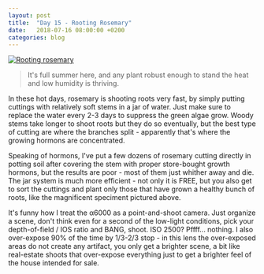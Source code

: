 ```yaml
---
layout: post
title:  "Day 15 - Rooting Rosemary"
date:   2018-07-16 08:00:00 +0200
categories: blog
---
```


<a data-flickr-embed="true"  href="https://www.flickr.com/photos/137491954@N07/42536597845/in/datetaken/" title="Untitled"><img src="https://farm1.staticflickr.com/836/42536597845_9fc27470d4_k.jpg" alt="Rooting rosemary"></a><script async src="//embedr.flickr.com/assets/client-code.js" charset="utf-8"></script>
<blockquote>
It's full summer here, and any plant robust enough to stand the heat and low humidity is thriving.
</blockquote>

In these hot days, rosemary is shooting roots very fast, by simply putting cuttings with relatively soft stems in a jar of water. Just make sure to replace the water every 2-3 days to suppress the green algae grow. Woody stems take longer to shoot roots but they do so eventually, but the best type of cutting are where the branches split - apparently that's where the growing hormons are concentrated.

Speaking of hormons, I've put a few dozens of rosemary cutting directly in potting soil after covering the stem with proper store-bought growth hormons, but the results are poor - most of them just whither away and die. The jar system is much more efficient - not only it is FREE, but you also get to sort the cuttings and plant only those that have grown a healthy bunch of roots, like the magnificent speciment pictured above.

It's funny how I treat the &alpha;6000 as a point-and-shoot camera. Just organize a scene, don't think even for a second of the low-light conditions, pick your depth-of-field / IOS ratio and BANG, shoot. ISO 2500? Pffff... nothing. I also over-expose 90% of the time by 1/3-2/3 stop - in this lens the over-exposed areas do not create any artifact, you only get a brighter scene, a bit like real-estate shoots that over-expose everything just to get a brighter feel of the house intended for sale. 
